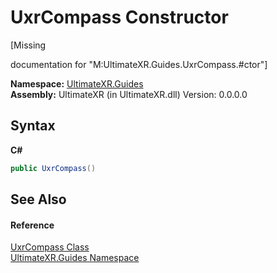 # UxrCompass Constructor 
 

\[Missing <summary> documentation for "M:UltimateXR.Guides.UxrCompass.#ctor"\]

**Namespace:**&nbsp;<a href="N_UltimateXR_Guides">UltimateXR.Guides</a><br />**Assembly:**&nbsp;UltimateXR (in UltimateXR.dll) Version: 0.0.0.0

## Syntax

**C#**<br />
``` C#
public UxrCompass()
```


## See Also


#### Reference
<a href="T_UltimateXR_Guides_UxrCompass">UxrCompass Class</a><br /><a href="N_UltimateXR_Guides">UltimateXR.Guides Namespace</a><br />
